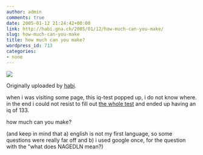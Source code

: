 ```yaml
---
author: admin
comments: true
date: 2005-01-12 21:24:42+00:00
link: http://habi.gna.ch/2005/01/12/how-much-can-you-make/
slug: how-much-can-you-make
title: how much can you make?
wordpress_id: 713
categories:
- none
---
```



 [![](http://photos2.flickr.com/3286156_50b37607ba_m.jpg)](http://www.flickr.com/photos/habi/3286156/)
   

  Originally uploaded by [habi](http://www.flickr.com/people/habi/).
 



when i was visiting some page, this iq-test popped up, i do not know where. in the end i could not resist to fill out [the whole test](http://web.tickle.com/tests/uiq/index.jsp) and ended up having an iq of 133.  
  

how much can you make?  

(and keep in mind that a) english is not my first language, so some questions were really far off and b) i used google once, for the question with the "what does NAGEDLN mean?)
  

